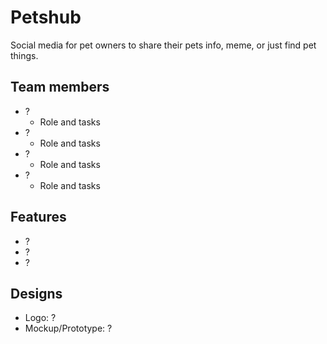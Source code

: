# Petshub

Social media for pet owners to share their pets info, meme, or just find pet things.

## Team members

- ?
  - Role and tasks
- ?
  - Role and tasks
- ?
  - Role and tasks
- ?
  - Role and tasks

## Features

- ?
- ?
- ?

## Designs

- Logo: ?
- Mockup/Prototype: ?
